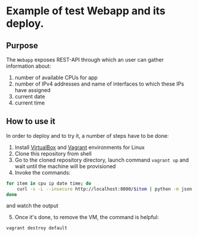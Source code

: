 # Example of test Webapp and its deploy.
## Purpose
The `Webapp` exposes REST-API through which an user can gather information about:
1. number of available CPUs for app
2. number of IPv4 addresses and name of interfaces to which these IPs have assigned
3. current date
4. current time

## How to use it
In order to deploy and to try it, a number of steps have to be done:
1. Install [VirtualBox](https://www.virtualbox.org/wiki/Downloads) and [Vagrant](https://www.vagrantup.com/downloads.html) environments for Linux
2. Clone this repository from shell
3. Go to the cloned repository directory, launch command `vagrant up` and wait until the machine will be provisioned
4. Invoke the commands:

```bash
for item in cpu ip date time; do
    curl -s -L --insecure http://localhost:8080/$item | python -m json.tool;
done
```
and watch the output

5. Once it's done, to remove the VM, the command is helpful:

```bash
vagrant destroy default
```
